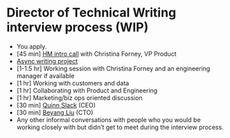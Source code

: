 # Director of Technical Writing interview process (WIP)

- You apply.
- [45 min] [HM intro call](../hm_intro_call.md) with Christina Forney, VP Product
- [Async writing project](../director_writing_project.md)
- [1-1.5 hr] Working session with Christina Forney and an engineering manager if available
- [1 hr] Working with customers and data
- [1 hr] Collaborating with Product and Engineering
- [1 hr] Marketing/biz ops oriented discussion
- [30 min] [Quinn Slack](../../../company/team/index.md#quinn-slack) (CEO)
- [30 min] [Beyang Liu](../../../company/team/index.md#beyang-liu) (CTO)
- Any other informal conversations with people who you would be working closely with but didn’t get to meet during the interview process.
